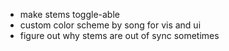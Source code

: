 - make stems toggle-able
- custom color scheme by song for vis and ui
- figure out why stems are out of sync sometimes